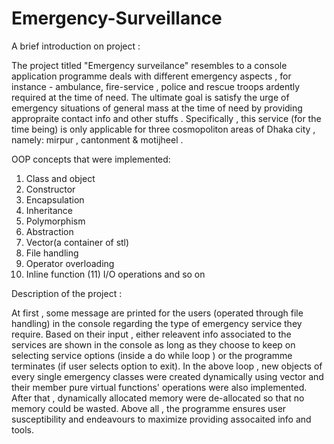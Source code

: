 # Emergency-Surveillance
A brief introduction on project : 

 The project titled "Emergency surveilance" resembles to a console application programme  deals with different emergency aspects , for instance - ambulance, fire-service , police and rescue troops ardently required at the time of need. The ultimate goal is satisfy the urge of emergency situations of  general mass at the time of need  by providing appropraite contact info and other stuffs . Specifically , this service (for the time being) is only applicable for three cosmopoliton areas of Dhaka city , namely: mirpur , cantonment & motijheel . 
 
 
 OOP concepts that were implemented: 
 
 1. Class and object
 2. Constructor
 3. Encapsulation
 4. Inheritance
 5. Polymorphism
 6. Abstraction
 7. Vector(a container of stl)
 8. File handling
 9. Operator overloading
 10. Inline function
 (11) I/O operations and so on
 
 Description of the project :
 
  At first  , some message are printed for the users (operated through file handling) in the console regarding the type of emergency service they require. 
  Based on their input , either releavent info associated to the services are shown in the console as long as they choose to keep on selecting service options (inside a do while loop ) or the programme terminates (if user selects option to exit).
  In the above loop , new objects of every single emergency classes were created dynamically using vector and their member pure virtual functions' operations  were also implemented. After that , dynamically allocated memory were de-allocated so that no memory could be wasted.
  Above all , the programme ensures user susceptibility and endeavours to maximize providing assocaited info and tools. 
  
